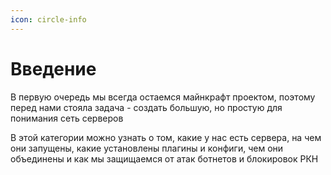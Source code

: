 ```yaml
---
icon: circle-info
---
```


# Введение

В первую очередь мы всегда остаемся майнкрафт проектом, поэтому перед нами стояла задача - создать большую, но простую для понимания сеть серверов



В этой категории можно узнать о том, какие у нас есть сервера, на чем они запущены, какие установлены плагины и конфиги, чем они объединены и как мы защищаемся от атак ботнетов и блокировок РКН
